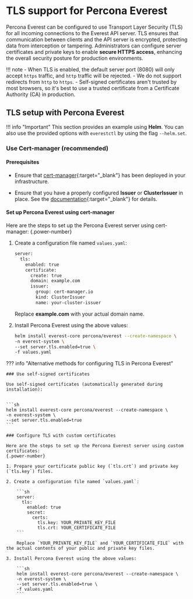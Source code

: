# TLS support for Percona Everest

Percona Everest can be configured to use Transport Layer Security (TLS) for all incoming connections to the Everest API server. TLS ensures that communication between clients and the API server is encrypted, protecting data from interception or tampering. Administrators can configure server certificates and private keys to enable **secure HTTPS access**, enhancing the overall security posture for production environments.

!!! note
    - When TLS is enabled, the default server port (8080) will only accept `https` traffic, and `http` traffic will be rejected.
    - We do not support redirects from `http` to `https`.
    - Self-signed certificates aren't trusted by most browsers, so it's best to use a trusted certificate from a Certificate Authority (CA) in production.



## TLS setup with Percona Everest

!!! info "Important"
    This section provides an example using **Helm**. You can also use the provided options with `everestctl` by using the flag `--helm.set`.


### Use Cert-manager (recommended)     

#### Prerequisites

- Ensure that [cert-manager](https://cert-manager.io/docs/){:target="_blank"} has been deployed in your infrastructure.

- Ensure that you have a properly configured **Issuer** or **ClusterIssuer** in place. See the [documentation](https://cert-manager.io/docs/configuration/){:target="_blank"} for details.


#### Set up Percona Everest using cert-manager

Here are the steps to set up the Percona Everest server using cert-manager:
{.power-number}


1. Create a configuration file named `values.yaml`:

    ```sh
    server:
	  tls: 
	    enabled: true
	    certificate:
	      create: true
	      domain: example.com
	      issuer:
			group: cert-manager.io
			kind: ClusterIssuer 
			name: your-cluster-issuer
    ```

    Replace **example.com** with your actual domain name.


2. Install Percona Everest using the above values:

    ```sh
    helm install everest-core percona/everest --create-namespace \
	-n everest-system \
	--set server.tls.enabled=true \
	-f values.yaml
    ```


??? info "Alternative methods for configuring TLS in Percona Everest"

    ### Use self-signed certificates

    Use self-signed certificates (automatically generated during installation):
     

    ```sh
    helm install everest-core percona/everest --create-namespace \
	-n everest-system \
	--set server.tls.enabled=true
    ```

    ### Configure TLS with custom certificates

    Here are the steps to set up the Percona Everest server using custom certificates:
    {.power-number}

    1. Prepare your certificate public key (`tls.crt`) and private key (`tls.key`) files. 

    2. Create a configuration file named `values.yaml`:

        ```sh
        server:
          tls: 
            enabled: true
            secret:
              certs:
                tls.key: YOUR_PRIVATE_KEY_FILE
                tls.crt: YOUR_CERTIFICATE_FILE
        ```

        Replace `YOUR_PRIVATE_KEY_FILE` and `YOUR_CERTIFICATE_FILE` with the actual contents of your public and private key files.

    3. Install Percona Everest using the above values:

        ```sh
        helm install everest-core percona/everest --create-namespace \
        -n everest-system \
        --set server.tls.enabled=true \
        -f values.yaml
        ```





























    
    
  






